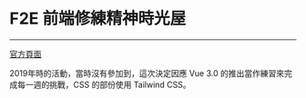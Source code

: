 # F2E 前端修練精神時光屋
---

[官方頁面](https://challenge.thef2e.com/)

2019年時的活動，當時沒有參加到，這次決定因應 Vue 3.0 的推出當作練習來完成每一週的挑戰，CSS 的部份使用 Tailwind CSS。